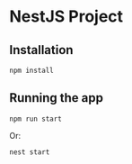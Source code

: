 # NestJS Project

## Installation

```
npm install
```

## Running the app

```
npm run start
```

Or:

```
nest start
```
